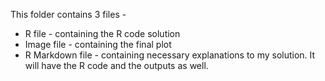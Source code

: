 This folder contains 3 files -
  - R file - containing the R code solution 
  - Image file - containing the final plot 
  - R Markdown file - containing necessary explanations to my solution. It will have the R code and the outputs as well.  
